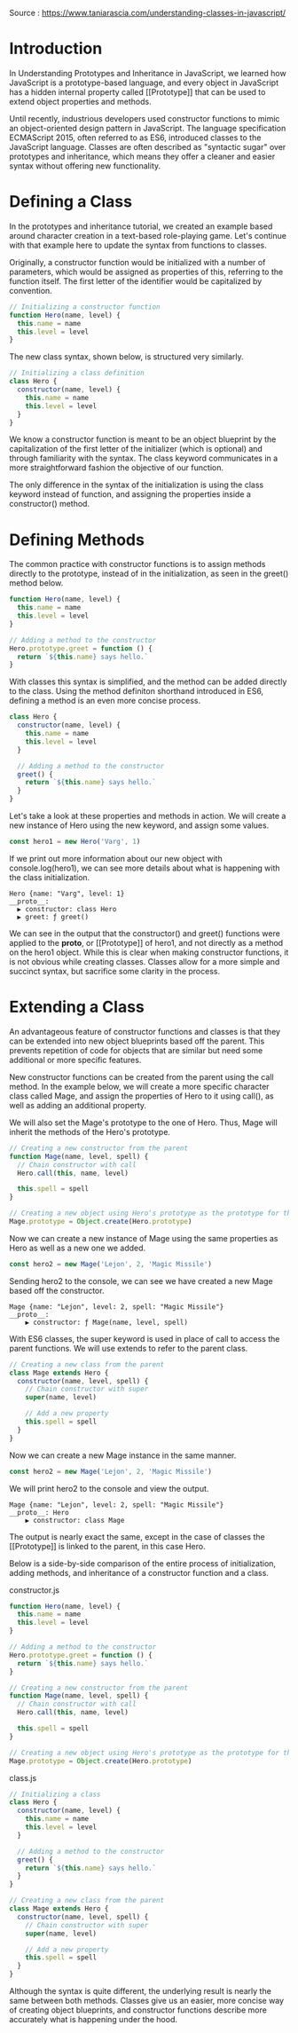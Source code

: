 Source : https://www.taniarascia.com/understanding-classes-in-javascript/

# Introduction
In Understanding Prototypes and Inheritance in JavaScript, we learned how JavaScript is a prototype-based language, and every object in JavaScript has a hidden internal property called [[Prototype]] that can be used to extend object properties and methods.

Until recently, industrious developers used constructor functions to mimic an object-oriented design pattern in JavaScript. The language specification ECMAScript 2015, often referred to as ES6, introduced classes to the JavaScript language. Classes are often described as "syntactic sugar" over prototypes and inheritance, which means they offer a cleaner and easier syntax without offering new functionality.

# Defining a Class
In the prototypes and inheritance tutorial, we created an example based around character creation in a text-based role-playing game. Let's continue with that example here to update the syntax from functions to classes.

Originally, a constructor function would be initialized with a number of parameters, which would be assigned as properties of this, referring to the function itself. The first letter of the identifier would be capitalized by convention.
```js
// Initializing a constructor function
function Hero(name, level) {
  this.name = name
  this.level = level
}
```

The new class syntax, shown below, is structured very similarly.

```js
// Initializing a class definition
class Hero {
  constructor(name, level) {
    this.name = name
    this.level = level
  }
}
```

We know a constructor function is meant to be an object blueprint by the capitalization of the first letter of the initializer (which is optional) and through familiarity with the syntax. The class keyword communicates in a more straightforward fashion the objective of our function.

The only difference in the syntax of the initialization is using the class keyword instead of function, and assigning the properties inside a constructor() method.

# Defining Methods
The common practice with constructor functions is to assign methods directly to the prototype, instead of in the initialization, as seen in the greet() method below.

```js
function Hero(name, level) {
  this.name = name
  this.level = level
}

// Adding a method to the constructor
Hero.prototype.greet = function () {
  return `${this.name} says hello.`
}
```

With classes this syntax is simplified, and the method can be added directly to the class. Using the method definiton shorthand introduced in ES6, defining a method is an even more concise process.

```js
class Hero {
  constructor(name, level) {
    this.name = name
    this.level = level
  }

  // Adding a method to the constructor
  greet() {
    return `${this.name} says hello.`
  }
}
```

Let's take a look at these properties and methods in action. We will create a new instance of Hero using the new keyword, and assign some values.
```js
const hero1 = new Hero('Varg', 1)
```

If we print out more information about our new object with console.log(hero1), we can see more details about what is happening with the class initialization.
```
Hero {name: "Varg", level: 1}
__proto__:
  ▶ constructor: class Hero
  ▶ greet: ƒ greet()
```

We can see in the output that the constructor() and greet() functions were applied to the __proto__, or [[Prototype]] of hero1, and not directly as a method on the hero1 object. While this is clear when making constructor functions, it is not obvious while creating classes. Classes allow for a more simple and succinct syntax, but sacrifice some clarity in the process.

# Extending a Class
An advantageous feature of constructor functions and classes is that they can be extended into new object blueprints based off the parent. This prevents repetition of code for objects that are similar but need some additional or more specific features.

New constructor functions can be created from the parent using the call method. In the example below, we will create a more specific character class called Mage, and assign the properties of Hero to it using call(), as well as adding an additional property.

We will also set the Mage's prototype to the one of Hero. Thus, Mage will inherit the methods of the Hero's prototype.

```js
// Creating a new constructor from the parent
function Mage(name, level, spell) {
  // Chain constructor with call
  Hero.call(this, name, level)

  this.spell = spell
}

// Creating a new object using Hero's prototype as the prototype for the newly created object.
Mage.prototype = Object.create(Hero.prototype)
```

Now we can create a new instance of Mage using the same properties as Hero as well as a new one we added.
```js
const hero2 = new Mage('Lejon', 2, 'Magic Missile')
```

Sending hero2 to the console, we can see we have created a new Mage based off the constructor.
```
Mage {name: "Lejon", level: 2, spell: "Magic Missile"}
__proto__:
    ▶ constructor: ƒ Mage(name, level, spell)
```

With ES6 classes, the super keyword is used in place of call to access the parent functions. We will use extends to refer to the parent class.

```js
// Creating a new class from the parent
class Mage extends Hero {
  constructor(name, level, spell) {
    // Chain constructor with super
    super(name, level)

    // Add a new property
    this.spell = spell
  }
}
```

Now we can create a new Mage instance in the same manner.
```js
const hero2 = new Mage('Lejon', 2, 'Magic Missile')
```

We will print hero2 to the console and view the output.
```
Mage {name: "Lejon", level: 2, spell: "Magic Missile"}
__proto__: Hero
    ▶ constructor: class Mage
```
The output is nearly exact the same, except in the case of classes the [[Prototype]] is linked to the parent, in this case Hero.

Below is a side-by-side comparison of the entire process of initialization, adding methods, and inheritance of a constructor function and a class.

constructor.js
```js
function Hero(name, level) {
  this.name = name
  this.level = level
}

// Adding a method to the constructor
Hero.prototype.greet = function () {
  return `${this.name} says hello.`
}

// Creating a new constructor from the parent
function Mage(name, level, spell) {
  // Chain constructor with call
  Hero.call(this, name, level)

  this.spell = spell
}

// Creating a new object using Hero's prototype as the prototype for the newly created object.
Mage.prototype = Object.create(Hero.prototype)
```

class.js
```js
// Initializing a class
class Hero {
  constructor(name, level) {
    this.name = name
    this.level = level
  }

  // Adding a method to the constructor
  greet() {
    return `${this.name} says hello.`
  }
}

// Creating a new class from the parent
class Mage extends Hero {
  constructor(name, level, spell) {
    // Chain constructor with super
    super(name, level)

    // Add a new property
    this.spell = spell
  }
}
```

Although the syntax is quite different, the underlying result is nearly the same between both methods. Classes give us an easier, more concise way of creating object blueprints, and constructor functions describe more accurately what is happening under the hood.
